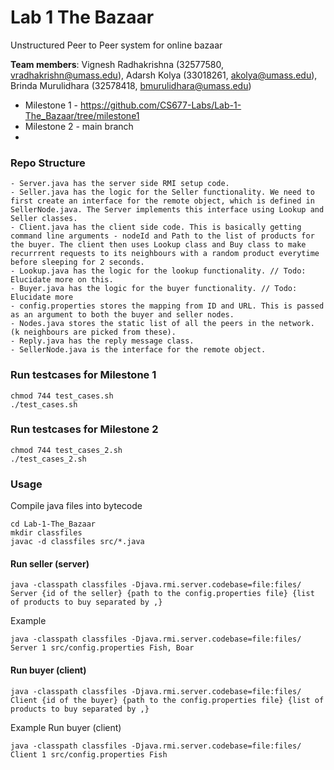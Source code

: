 # Lab 1 The Bazaar
Unstructured Peer to Peer system for online bazaar

**Team members**: Vignesh Radhakrishna (32577580, vradhakrishn@umass.edu), Adarsh Kolya (33018261, akolya@umass.edu), Brinda Murulidhara (32578418, bmurulidhara@umass.edu)

- Milestone 1 - https://github.com/CS677-Labs/Lab-1-The_Bazaar/tree/milestone1
- Milestone 2 - main branch
- 
### Repo Structure
    - Server.java has the server side RMI setup code. 
    - Seller.java has the logic for the Seller functionality. We need to first create an interface for the remote object, which is defined in SellerNode.java. The Server implements this interface using Lookup and Seller classes.
    - Client.java has the client side code. This is basically getting command line arguments - nodeId and Path to the list of products for the buyer. The client then uses Lookup class and Buy class to make recurrrent requests to its neighbours with a random product everytime before sleeping for 2 seconds.
    - Lookup.java has the logic for the lookup functionality. // Todo: Elucidate more on this.
    - Buyer.java has the logic for the buyer functionality. // Todo: Elucidate more
    - config.properties stores the mapping from ID and URL. This is passed as an argument to both the buyer and seller nodes.
    - Nodes.java stores the static list of all the peers in the network. (k neighbours are picked from these).
    - Reply.java has the reply message class.
    - SellerNode.java is the interface for the remote object.

### Run testcases for Milestone 1
```shell
chmod 744 test_cases.sh
./test_cases.sh
```

### Run testcases for Milestone 2
```shell
chmod 744 test_cases_2.sh
./test_cases_2.sh
```

### Usage
Compile java files into bytecode
```shell
cd Lab-1-The_Bazaar
mkdir classfiles
javac -d classfiles src/*.java
```

#### Run seller (server)
```shell
java -classpath classfiles -Djava.rmi.server.codebase=file:files/ Server {id of the seller} {path to the config.properties file} {list of products to buy separated by ,}
```
Example
```shell
java -classpath classfiles -Djava.rmi.server.codebase=file:files/ Server 1 src/config.properties Fish, Boar
```

#### Run buyer (client)
```shell
java -classpath classfiles -Djava.rmi.server.codebase=file:files/ Client {id of the buyer} {path to the config.properties file} {list of products to buy separated by ,}
```

Example
Run buyer (client)
```shell
java -classpath classfiles -Djava.rmi.server.codebase=file:files/ Client 1 src/config.properties Fish
```
